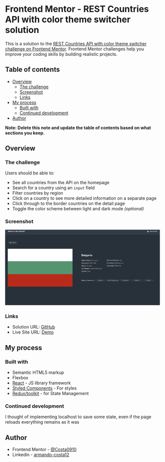 # Frontend Mentor - REST Countries API with color theme switcher solution

This is a solution to the [REST Countries API with color theme switcher challenge on Frontend Mentor](https://www.frontendmentor.io/challenges/rest-countries-api-with-color-theme-switcher-5cacc469fec04111f7b848ca). Frontend Mentor challenges help you improve your coding skills by building realistic projects.

## Table of contents

- [Overview](#overview)
  - [The challenge](#the-challenge)
  - [Screenshot](#screenshot)
  - [Links](#links)
- [My process](#my-process)
  - [Built with](#built-with)
  - [Continued development](#continued-development)
- [Author](#author)

**Note: Delete this note and update the table of contents based on what sections you keep.**

## Overview

### The challenge

Users should be able to:

- See all countries from the API on the homepage
- Search for a country using an `input` field
- Filter countries by region
- Click on a country to see more detailed information on a separate page
- Click through to the border countries on the detail page
- Toggle the color scheme between light and dark mode _(optional)_

### Screenshot

![](https://github.com/Costa0910/rest-countries-api/blob/main/screenshot.png)

### Links

- Solution URL: [GitHub](https://github.com/Costa0910/rest-countries-api)
- Live Site URL: [Demo](https://your-live-site-url.com)

## My process

### Built with

- Semantic HTML5 markup
- Flexbox
- [React](https://reactjs.org/) - JS library
  framework
- [Styled Components](https://styled-components.com/) - For styles
- [Redux/toolkit](https://redux-toolkit.js.org/) - for State Management

### Continued development

I thought of implementing localhost to save some state, even if the page reloads everything remains as it was

## Author

- Frontend Mentor - [@Costa0910](https://www.frontendmentor.io/profile/Costa0910)
- Linkedin - [armando-costa12](https://www.linkedin.com/in/armando-costa12/)
